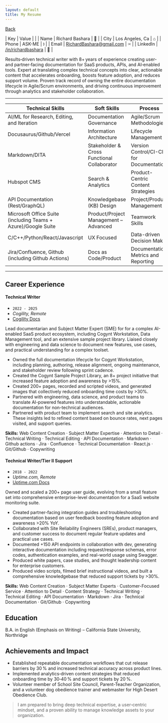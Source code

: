 ```yaml
---
layout: default
title: My Resume
---
```


[Back](index.html)



|  Key | Value  | |
| Name | Richard Bashara | 🧑 |
| City  | Los Angeles, Ca   | ⌂ |
| Phone  | ASK-ME   | 🕽  |
| Email  | [RichardBashara@gmail.com](mailto:richardbashara@gmail.com)  | ✉  |
| LinkedIn | [/in/richardbashara](https://www.linkedin.com/in/richardbashara/) | 💼  |

Results‑driven technical writer with 8+ years of experience creating user‑ and partner‑facing documentation for SaaS products, APIs, and AI‑enabled tools. Expert at translating complex technical concepts into clear, actionable content that accelerates onboarding, boosts feature adoption, and reduces support volume. Proven track record of owning the entire documentation lifecycle in Agile/Scrum environments, and driving continuous improvement through analytics and stakeholder collaboration. 

--------------

| Technical Skills | Soft Skills | Process |
| ----- | ---- | ----- |
| AI/ML for Research, Editing, and Iteration | Documentation Governance  | Agile/Scrum Methodologies 
| Docusaurus/Github/Vercel    | Information Architecture  | Lifecycle Management
| Markdown/DITA | Stakeholder & Cross Functional Collaborator | Version Control/CI-CD for Documentation 
| Hubspot CMS | Search & Analytics | Product-Centric Content Strategies 
| API Documentation (Rest/GraphQL) | Knowledgebase (KB) Design | Project/Product Management
| Microsoft Office Suite (including Teams + Azure)/Google Suite | Product/Project Management – Advanced | Teamwork Skills |
| C/C++/Python/React/Javascript | UX Focused | Data-driven Decision Maker
| Jira/Confluence, Github (including Github Actions) | Docs as Code/Product | Documentation Metrics and Reporting  |

--------------

## Career Experience


#### Technical Writer

* ``2022 - 2025``
* _Cogility, Remote_
* [Cogility Docs](docs.cogility.com)

Lead documentarian and Subject Matter Expert (SME) for for a complex AI-enabled SaaS product ecosystem, including  Cogynt Workstation, Data Management tool, and an extensive sample project library. Liaised closely with engineering and data science to document new features, use cases, and practical understanding for a complex toolset.  

* Owned the full documentation lifecycle for Cogynt Workstation, including planning, authoring, release alignment, ongoing maintenance, and stakeholder review following sprint cadence.
* Created the Cogynt Sample Project Library, an 8+ project initiative that increased feature adoption and awareness by >15%. 
* Created 200+ pages, recorded and scripted videos, and generated images that collectively reduced onboarding time costs by >30%. 
* Partnered with engineering, data science, and product teams to translate AI-powered features into understandable, actionable documentation for non-technical audiences.
* Partnered with product team to implement search and site analytics. These insights led to refined content based on bounce rates, next pages visited, and support queries. 


**Skills:** Web Content Creation · Subject Matter Expertise · Attention to Detail · Technical Writing · Technical Editing · API Documentation · Markdown · Github actions · Jira · Confluence · Technical Documentation · React.js · Git/Github · Copywriting


#### Technical Writer/Tier II Support

* ``2018 - 2022``
* _Uptime.com, Remote_
* [Uptime.com Docs](support.uptime.com)

Owned and scaled a 200+ page user guide, evolving from a small feature set into comprehensive enterprise-level documentation for a SaaS website monitoring suite.

* Created partner-facing integration guides and troubleshooting documentation based on user feedback boosting feature adoption and awareness >20% YoY.
* Collaborated with Site Reliability Engineers (SREs), product managers, and customer success to document regular feature updates and practical use cases.
* Documented +150 API endpoints in collaboration with dev, generating interactive documentation including request/response schemas, error codes, authentication examples, and real-world usage using Swagger.
* Produced white papers, case studies, and thought leadership content for enterprise customers.
* Produced video scripts, filmed brief instructional videos, and built a comprehensive knowledgebase that reduced support tickets by >30%.


**Skills:** Web Content Creation · Subject Matter Experts · Customer-Focused Service · Attention to Detail · Content Strategy · Technical Writing · Technical Editing · API Documentation · Markdown · Jira · Technical Documentation · Git/Github · Copywriting


## Education

B.A. in English (Emphasis on Writing) – California State University, Northridge


## Achievements and Impact 

* Established repeatable documentation workflows that cut release barriers by 30 % and increased technical accuracy across product lines.
* Implemented analytics‑driven content strategies that reduced onboarding time by 30‑40 % and support tickets by 20 %.
* Volunteer member of School Site Council, Parent-Teacher Organization, and a volunteer dog obedience trainer and webmaster for High Desert Obedience Club.

> I am prepared to bring deep technical expertise, a user‑centric mindset, and a proven ability to manage knowledge assets to your organization.


